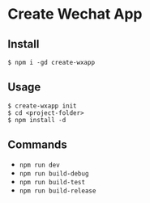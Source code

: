 # Create Wechat App

## Install

```
$ npm i -gd create-wxapp
```

## Usage

```
$ create-wxapp init
$ cd <project-folder>
$ npm install -d
```

## Commands

- `npm run dev`
- `npm run build-debug`
- `npm run build-test`
- `npm run build-release`